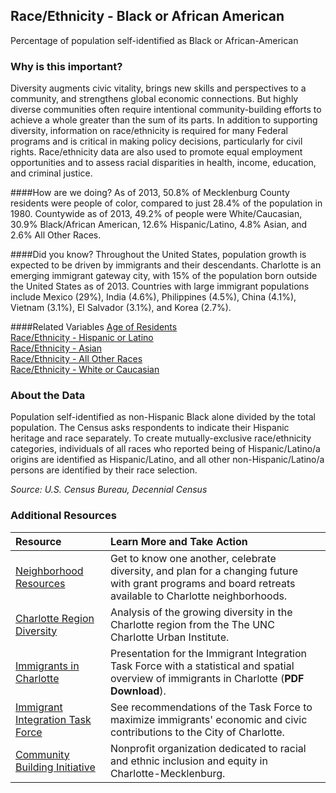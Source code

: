 ## Race/Ethnicity - Black or African American
Percentage of population self-identified as Black or African-American

### Why is this important?
Diversity augments civic vitality, brings new skills and perspectives to a community, and strengthens global economic connections. But highly diverse communities often require intentional community-building efforts to achieve a whole greater than the sum of its parts. In addition to supporting diversity, information on race/ethnicity is required for many Federal programs and is critical in making policy decisions, particularly for civil rights. Race/ethnicity data are also used to promote equal employment opportunities and to assess racial disparities in health, income, education, and criminal justice.

####How are we doing?
As of 2013, 50.8% of Mecklenburg County residents were people of color, compared to just 28.4% of the population in 1980. Countywide as of 2013, 49.2% of people were White/Caucasian, 30.9% Black/African American, 12.6% Hispanic/Latino, 4.8% Asian, and 2.6% All Other Races.

####Did you know?
Throughout the United States, population growth is expected to be driven by immigrants and their descendants. Charlotte is an emerging immigrant gateway city, with 15% of the population born outside the United States as of 2013. Countries with large immigrant populations include Mexico (29%), India (4.6%), Philippines (4.5%), China (4.1%), Vietnam (3.1%), El Salvador (3.1%), and Korea (2.7%). 

####Related Variables
<a href="javascript:void(0)" onclick="model.metricId = 'm2'">Age of Residents</a>  
<a href="javascript:void(0)" onclick="model.metricId = 'm18'">Race/Ethnicity - Hispanic or Latino</a>  
<a href="javascript:void(0)" onclick="model.metricId = 'm16'">Race/Ethnicity - Asian</a>  
<a href="javascript:void(0)" onclick="model.metricId = 'm17'">Race/Ethnicity - All Other Races</a>  
<a href="javascript:void(0)" onclick="model.metricId = 'm14'">Race/Ethnicity - White or Caucasian</a>  

### About the Data
Population self-identified as non-Hispanic Black alone divided by the total population. The Census asks respondents to indicate their Hispanic heritage and race separately. To create mutually-exclusive race/ethnicity categories, individuals of all races who reported being of Hispanic/Latino/a origins are identified as Hispanic/Latino, and all other non-Hispanic/Latino/a persons are identified by their race selection.  

_Source: U.S. Census Bureau, Decennial Census_

### Additional Resources
|Resource | Learn More and Take Action | 
|:--- | :--- |
|[Neighborhood Resources](http://charmeck.org/city/charlotte/nbs/communityengagement/Pages/default.aspx)|Get to know one another, celebrate diversity, and plan for a changing future with grant programs and board retreats available to Charlotte neighborhoods.
|[Charlotte Region Diversity](http://ui.uncc.edu/story/charlotte-nc-sc-diversity-population-immigration)|Analysis of the growing diversity in the Charlotte region from the The UNC Charlotte Urban Institute.
|[Immigrants in Charlotte](http://charmeck.org/city/charlotte/cic/getinvolved/Documents/UNC%20Charlotte%20Presentation%20IITF%202.27.2014.pdf)|Presentation for the Immigrant Integration Task Force with a statistical and spatial overview of immigrants in Charlotte (**PDF Download**).
|[Immigrant Integration Task Force](http://charmeck.org/city/charlotte/cic/getinvolved/pages/immigrant-integration-task-force.aspx)|See recommendations of the Task Force to maximize immigrants' economic and civic contributions to the City of Charlotte.
|[Community Building Initiative](http://cbicharlotte.org/)|Nonprofit organization dedicated to racial and ethnic inclusion and equity in Charlotte-Mecklenburg.
